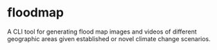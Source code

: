 # floodmap
A CLI tool for generating flood map images and videos of different geographic areas given established or novel climate change scenarios.
